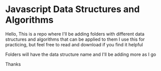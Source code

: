 # Javascript Data Structures and Algorithms
Hello, 
This is a repo where I'll be adding folders with different data structures and algorithms that can be applied to them
I use this for practicing, but feel free to read and download if you find it helpful

Folders will have the data structure name and I'll be adding more as I go

Thanks 
